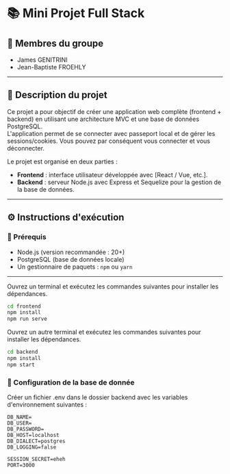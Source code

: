 # 📚 Mini Projet Full Stack

## 👥 Membres du groupe

- James GENITRINI
- Jean-Baptiste FROEHLY

---

## 📝 Description du projet

Ce projet a pour objectif de créer une application web complète (frontend + backend) en utilisant une architecture MVC et une base de données PostgreSQL.  
L'application permet de se connecter avec passeport local et de gérer les sessions/cookies. Vous pouvez par conséquent vous connecter et vous déconnecter.

Le projet est organisé en deux parties :
- **Frontend** : interface utilisateur développée avec [React / Vue, etc.].
- **Backend** : serveur Node.js avec Express et Sequelize pour la gestion de la base de données.

---

## ⚙️ Instructions d'exécution

### 🔧 Prérequis

- Node.js (version recommandée : 20+)
- PostgreSQL (base de données locale)
- Un gestionnaire de paquets : `npm` ou `yarn`

---

Ouvrez un terminal et exécutez les commandes suivantes pour installer les dépendances.

```bash
cd frontend
npm install
npm run serve
```

Ouvrez un autre terminal et exécutez les commandes suivantes pour installer les dépendances.

```bash
cd backend
npm install
npm start
```

### 🔑 Configuration de la base de donnée

Créer un fichier .env dans le dossier backend avec les variables d'environnement suivantes :

```env
DB_NAME=
DB_USER=
DB_PASSWORD=
DB_HOST=localhost
DB_DIALECT=postgres
DB_LOGGING=false

SESSION_SECRET=eheh
PORT=3000
```
